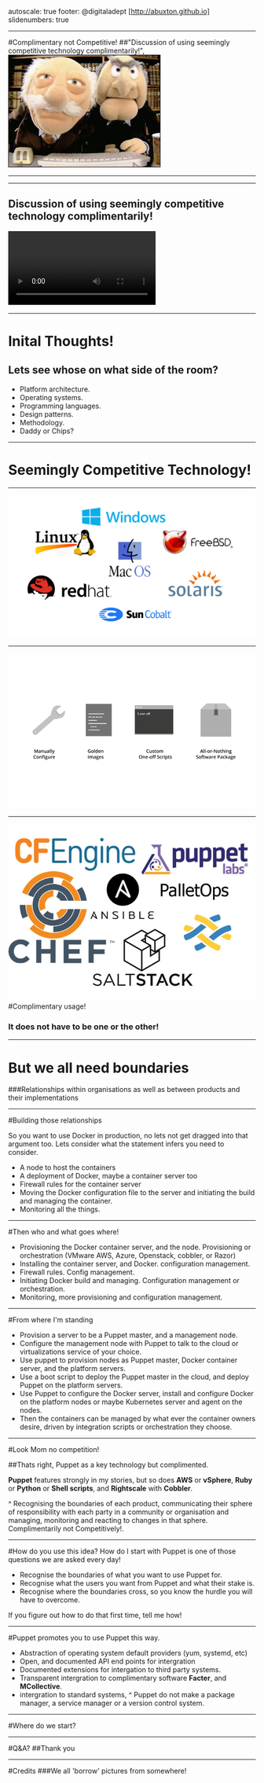 autoscale: true
footer: @digitaladept [http://abuxton.github.io]
slidenumbers: true

---
#Complimentary not Competitive!
##"Discussion of using seemingly competitive technology complimentarily!",
![Complimentary](_images/muppetspairprogramming.jpg)

---


---
## Discussion of using seemingly competitive technology complimentarily!

![inline](_avi/muppetspairprogramming.mp4)

---
# Inital Thoughts! #
## Lets see whose on what side of the room? ##

* Platform architecture.
* Operating systems.
* Programming languages.
* Design patterns.
* Methodology.
* Daddy or Chips?

---
# Seemingly Competitive Technology!

---
![Competitive forces](_images/operating-system.png)

---
![original](_images/ITAutomation.png)

---
![fit](_images/CMs.jpg)
#Complimentary usage!
### It does not have to be one or the other!

---
# But we all need boundaries

###Relationships within organisations as well as between products and their implementations

---
#Building those relationships

So you want to use Docker in production, no lets not get dragged into that argument too. Lets consider what the statement infers you need to consider.

* A node to host the containers
* A deployment of Docker, maybe a container server too
* Firewall rules for the container server
* Moving the Docker configuration file to the server and initiating the build and managing the container.
* Monitoring all the things.

---
#Then who and what goes where!

* Provisioning the Docker container server, and the node. Provisioning or orchestration (VMware AWS, Azure, Openstack, cobbler, or Razor)
* Installing the container server, and Docker. configuration management.
* Firewall rules. Config management.
* Initiating Docker build and managing. Configuration management or orchestration.
* Monitoring, more provisioning and configuration management.

---
#From where I'm standing
 * Provision a server to be a Puppet master, and a management node.
 * Configure the management node with Puppet to talk to the cloud or virtualizations service of your choice.
 * Use puppet to provision nodes as Puppet master, Docker container server, and the platform servers.
 * Use a boot script to deploy the Puppet master in the cloud, and deploy Puppet on the platform servers.
 * Use Puppet to configure the Docker server, install and configure Docker on the platform nodes or maybe Kubernetes server and agent on the nodes.
 * Then the containers can be managed by what ever the container owners desire, driven by integration scripts or orchestration they choose.

---
#Look Mom no competition!

##Thats right, Puppet as a key technology but complimented.

**Puppet** features strongly in my stories, but so does  **AWS** or **vSphere**, **Ruby** or **Python** or **Shell scripts**, and **Rightscale** with **Cobbler**.

^ Recognising the boundaries of each product, communicating their sphere of responsibility with each party in a community or organisation and managing, monitoring and reacting to changes in that sphere. Complimentarily not Competitively!.

---
#How do you use this idea?
How do I start with Puppet is one of those questions we are asked every day!

* Recognise the boundaries of what you want to use Puppet for.
* Recognise what the users you want from Puppet and what their stake is.
* Recognise where the boundaries cross, so you know the hurdle you will have to overcome.

If you figure out how to do that first time, tell me how!

---
#Puppet promotes you to use Puppet this way.

* Abstraction of operating system default providers (yum, systemd, etc)
* Open, and documented API end points for intergration
* Documented extensions for intergation to third party systems.
* Transparent intergration to complimentary software **Facter**, and **MCollective**.
* intergration to standard systems,
^ Puppet do not make a package manager, a service manager or a version control system.

---
#Where do we start?

___
#Q&A?
##Thank you

---
#Credits
###We all 'borrow' pictures from somewhere!
